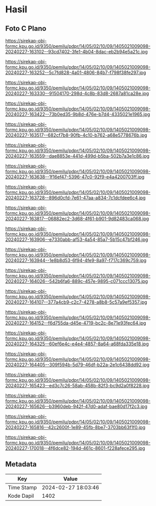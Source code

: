 # Hasil

## Foto C Plano

https://sirekap-obj-formc.kpu.go.id/9350/pemilu/pdpr/14/05/02/10/09/1405021009098-20240227-163102--93cd7402-3fe1-4b04-8dac-eb2b94e5a21c.jpg

https://sirekap-obj-formc.kpu.go.id/9350/pemilu/pdpr/14/05/02/10/09/1405021009098-20240227-163252--5c7fd828-4a01-4806-84b7-f798f38fe297.jpg

https://sirekap-obj-formc.kpu.go.id/9350/pemilu/pdpr/14/05/02/10/09/1405021009098-20240227-163330--91504170-298d-4c8b-83d8-2687a81ca28e.jpg

https://sirekap-obj-formc.kpu.go.id/9350/pemilu/pdpr/14/05/02/10/09/1405021009098-20240227-163422--73b0ed35-9b8d-476e-b7d4-4335021e1965.jpg

https://sirekap-obj-formc.kpu.go.id/9350/pemilu/pdpr/14/05/02/10/09/1405021009098-20240227-163517--682cf7b8-90fb-4c10-b762-a68e5778676b.jpg

https://sirekap-obj-formc.kpu.go.id/9350/pemilu/pdpr/14/05/02/10/09/1405021009098-20240227-163559--dae8853e-441d-499d-b5ba-502b7a3e1c86.jpg

https://sirekap-obj-formc.kpu.go.id/9350/pemilu/pdpr/14/05/02/10/09/1405021009098-20240227-163638--1f16ef47-5396-47c0-92f9-e4a4200703ff.jpg

https://sirekap-obj-formc.kpu.go.id/9350/pemilu/pdpr/14/05/02/10/09/1405021009098-20240227-163728--896d0cfd-7e61-47aa-a834-7c1dcfdee6c4.jpg

https://sirekap-obj-formc.kpu.go.id/9350/pemilu/pdpr/14/05/02/10/09/1405021009098-20240227-163817--06882ec2-3d68-4f61-b901-9d82483ca068.jpg

https://sirekap-obj-formc.kpu.go.id/9350/pemilu/pdpr/14/05/02/10/09/1405021009098-20240227-163906--e7330abb-af53-4a54-85a7-5b15c47bf246.jpg

https://sirekap-obj-formc.kpu.go.id/9350/pemilu/pdpr/14/05/02/10/09/1405021009098-20240227-163944--1e8b8d53-6f94-4fe9-8a97-f717c369c759.jpg

https://sirekap-obj-formc.kpu.go.id/9350/pemilu/pdpr/14/05/02/10/09/1405021009098-20240227-164026--542b6fa6-889c-457e-9895-c071ccc13075.jpg

https://sirekap-obj-formc.kpu.go.id/9350/pemilu/pdpr/14/05/02/10/09/1405021009098-20240227-164107--377a4cb9-c2c7-4278-a8b8-5c57a9ef5357.jpg

https://sirekap-obj-formc.kpu.go.id/9350/pemilu/pdpr/14/05/02/10/09/1405021009098-20240227-164152--f6d755da-d45e-4719-bc2c-8e71e93fec64.jpg

https://sirekap-obj-formc.kpu.go.id/9350/pemilu/pdpr/14/05/02/10/09/1405021009098-20240227-164325--60ef6e4c-e4e4-4857-8a64-a68fda335e18.jpg

https://sirekap-obj-formc.kpu.go.id/9350/pemilu/pdpr/14/05/02/10/09/1405021009098-20240227-164405--309f594b-5d79-46df-b22a-2e1c6438dd92.jpg

https://sirekap-obj-formc.kpu.go.id/9350/pemilu/pdpr/14/05/02/10/09/1405021009098-20240227-165423--ed3c7c26-58ab-458b-82f3-bc9d2a0f8228.jpg

https://sirekap-obj-formc.kpu.go.id/9350/pemilu/pdpr/14/05/02/10/09/1405021009098-20240227-165626--b3960deb-942f-47d0-adaf-bae80d17f2c3.jpg

https://sirekap-obj-formc.kpu.go.id/9350/pemilu/pdpr/14/05/02/10/09/1405021009098-20240227-165816--42c2600f-1e89-45fb-8be7-3703bb63f1f0.jpg

https://sirekap-obj-formc.kpu.go.id/9350/pemilu/pdpr/14/05/02/10/09/1405021009098-20240227-170018--4f6dce82-194d-461c-8601-f228afece295.jpg


## Metadata

| Key        | Value               |
| ---------- | ------------------- |
| Time Stamp | 2024-02-27 18:03:46 |
| Kode Dapil | 1402                |



